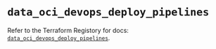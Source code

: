 # `data_oci_devops_deploy_pipelines`

Refer to the Terraform Registory for docs: [`data_oci_devops_deploy_pipelines`](https://registry.terraform.io/providers/oracle/oci/6.18.0/docs/data-sources/devops_deploy_pipelines).
